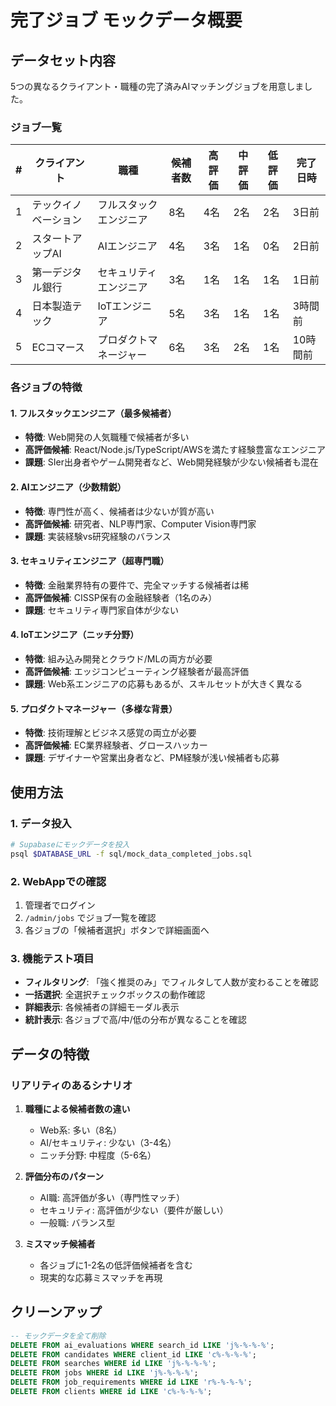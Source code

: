 # 完了ジョブ モックデータ概要

## データセット内容

5つの異なるクライアント・職種の完了済みAIマッチングジョブを用意しました。

### ジョブ一覧

| # | クライアント | 職種 | 候補者数 | 高評価 | 中評価 | 低評価 | 完了日時 |
|---|------------|------|---------|--------|--------|--------|----------|
| 1 | テックイノベーション | フルスタックエンジニア | 8名 | 4名 | 2名 | 2名 | 3日前 |
| 2 | スタートアップAI | AIエンジニア | 4名 | 3名 | 1名 | 0名 | 2日前 |
| 3 | 第一デジタル銀行 | セキュリティエンジニア | 3名 | 1名 | 1名 | 1名 | 1日前 |
| 4 | 日本製造テック | IoTエンジニア | 5名 | 3名 | 1名 | 1名 | 3時間前 |
| 5 | ECコマース | プロダクトマネージャー | 6名 | 3名 | 2名 | 1名 | 10時間前 |

### 各ジョブの特徴

#### 1. フルスタックエンジニア（最多候補者）
- **特徴**: Web開発の人気職種で候補者が多い
- **高評価候補**: React/Node.js/TypeScript/AWSを満たす経験豊富なエンジニア
- **課題**: SIer出身者やゲーム開発者など、Web開発経験が少ない候補者も混在

#### 2. AIエンジニア（少数精鋭）
- **特徴**: 専門性が高く、候補者は少ないが質が高い
- **高評価候補**: 研究者、NLP専門家、Computer Vision専門家
- **課題**: 実装経験vs研究経験のバランス

#### 3. セキュリティエンジニア（超専門職）
- **特徴**: 金融業界特有の要件で、完全マッチする候補者は稀
- **高評価候補**: CISSP保有の金融経験者（1名のみ）
- **課題**: セキュリティ専門家自体が少ない

#### 4. IoTエンジニア（ニッチ分野）
- **特徴**: 組み込み開発とクラウド/MLの両方が必要
- **高評価候補**: エッジコンピューティング経験者が最高評価
- **課題**: Web系エンジニアの応募もあるが、スキルセットが大きく異なる

#### 5. プロダクトマネージャー（多様な背景）
- **特徴**: 技術理解とビジネス感覚の両立が必要
- **高評価候補**: EC業界経験者、グロースハッカー
- **課題**: デザイナーや営業出身者など、PM経験が浅い候補者も応募

## 使用方法

### 1. データ投入
```bash
# Supabaseにモックデータを投入
psql $DATABASE_URL -f sql/mock_data_completed_jobs.sql
```

### 2. WebAppでの確認
1. 管理者でログイン
2. `/admin/jobs` でジョブ一覧を確認
3. 各ジョブの「候補者選択」ボタンで詳細画面へ

### 3. 機能テスト項目
- **フィルタリング**: 「強く推奨のみ」でフィルタして人数が変わることを確認
- **一括選択**: 全選択チェックボックスの動作確認
- **詳細表示**: 各候補者の詳細モーダル表示
- **統計表示**: 各ジョブで高/中/低の分布が異なることを確認

## データの特徴

### リアリティのあるシナリオ
1. **職種による候補者数の違い**
   - Web系: 多い（8名）
   - AI/セキュリティ: 少ない（3-4名）
   - ニッチ分野: 中程度（5-6名）

2. **評価分布のパターン**
   - AI職: 高評価が多い（専門性マッチ）
   - セキュリティ: 高評価が少ない（要件が厳しい）
   - 一般職: バランス型

3. **ミスマッチ候補者**
   - 各ジョブに1-2名の低評価候補者を含む
   - 現実的な応募ミスマッチを再現

## クリーンアップ

```sql
-- モックデータを全て削除
DELETE FROM ai_evaluations WHERE search_id LIKE 'j%-%-%-%';
DELETE FROM candidates WHERE client_id LIKE 'c%-%-%-%';
DELETE FROM searches WHERE id LIKE 'j%-%-%-%';
DELETE FROM jobs WHERE id LIKE 'j%-%-%-%';
DELETE FROM job_requirements WHERE id LIKE 'r%-%-%-%';
DELETE FROM clients WHERE id LIKE 'c%-%-%-%';
```